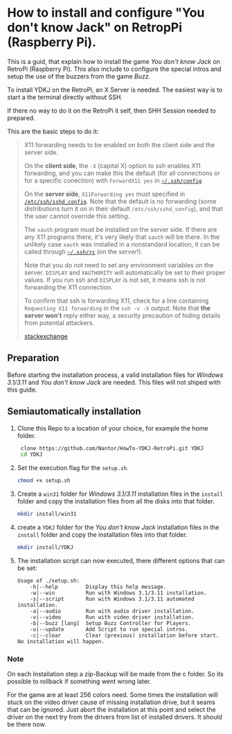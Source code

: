 # How to install and configure "You don't know Jack" on RetropPi (Raspberry Pi).

This is a guid, that explain how to install the game _You don't know Jack_ on RetroPi (Raspberry Pi).
This also include to configure the special intros and setup the use of the buzzers from the game _Buzz_.

To install YDKJ on the RetroPi, an X Server is needed. The easiest way is to start a the terminal directly without SSH.

If there no way to do it on the RetroPi it self, then SHH Session needed to prepared.

This are the basic steps to do it:

>X11 forwarding needs to be enabled on both the client side and the server side.
>
>On the __client side__, the `-X` (capital X) option to ssh enables X11 forwarding, and you can make this the default (for all connections or for a specific conection) with `ForwardX11 yes` in [`~/.ssh/config`](http://man.openbsd.org/OpenBSD-current/man5/ssh_config.5#ForwardX11).
>
>On the __server side__, `X11Forwarding yes` must specified in [`/etc/ssh/sshd_config`](http://man.openbsd.org/OpenBSD-current/man5/sshd_config.5#X11Forwarding). Note that the default is no forwarding (some distributions turn it on in their default `/etc/ssh/sshd_config`), and that the user cannot override this setting.
>
>The `xauth` program must be installed on the server side. If there are any X11 programs there, it's very likely that `xauth` will be there. In the unlikely case `xauth` was installed in a nonstandard location, it can be called through [`~/.ssh/rc`](http://man.openbsd.org/OpenBSD-current/man8/sshd.8#SSHRC) (on the server!).
>
>Note that you do not need to set any environment variables on the server. `DISPLAY` and `XAUTHORITY` will automatically be set to their proper values. If you run ssh and `DISPLAY` is not set, it means ssh is not forwarding the X11 connection.
>
>To confirm that ssh is forwarding X11, check for a line containing `Requesting X11 forwarding` in the `ssh -v -X` output. Note that __the server won't__ reply either way, a security precaution of hiding details from potential attackers.
>
>[stackexchange](https://unix.stackexchange.com/a/12772)

## Preparation

Before starting the installation process, a valid installation files for _Windows 3.1/3.11_ and _You don't know Jack_ are needed. This files will not shiped with this guide.

## Semiautomatically installation

1. Clone this Repo to a location of your choice, for example the home folder.

   ```bash
    clone https://github.com/Nantor/HowTo-YDKJ-RetroPi.git YDKJ
    cd YDKJ
    ```

2. Set the execution flag for the `setup.sh`.

    ```bash
    chmod +x setup.sh
    ```

3. Create a `win31` folder for _Windows 3.1/3.11_ installation files in the `install` folder and copy the installation files from all the disks into that folder.

    ```bash
    mkdir install/win31
    ```

4. create a `YDKJ` folder for the _You don't know Jack_ installation files in the `install` folder and copy the installation files into that folder.

    ```bash
    mkdir install/YDKJ
    ```

5. The installation script can now executed, there different options that can be set:

    ```text
    Usage of ./setup.sh:
        -h|--help         Display this help message.
        -w|--win          Run with Windows 3.1/3.11 installation.
        -s|--script       Run with Windows 3.1/3.11 automated installation.
        -a|--audio        Run with audio driver installation.
        -v|--video        Run with video driver installation.
        -b|--buzz [lang]  Setup Buzz Controller for Players.
        -u|--update       Add Script to run special intros.
        -c|--clear        Clear (previous) installation before start. No installation will happen.
    ```

### Note

On each Installation step a zip-Backup will be made from the c folder. So its possible to rollback if something went wrong later.

For the game are at least 256 colors need. Some times the installation will stuck on the video driver cause of missing installation drive, but it seams that can be ignored. Just abort the installation at this point and select the driver on the next try from the drivers from list of installed drivers. It should be there now.

<!-- 
+ install dosBox
+ goto "~/RetroPie/roms/pc/"
+ create a folder for the game like "ydkj" and go into it
+ copy from "~/.dosbox" the ".conf"-file to here 
+ create seperate "c" drive folder (e.g. "c")
+ move all files of the Windows 3.1 / 3.11 instalation in a seperat folder in the "c" folder (e.g "win31")
+ move installation files for YDKJ in seperat folder (e.g. "ydkj") next to the "c" folder
+ download sound/video driver: <https://www.classicdosgames.com/drivers.html>
+ move all audio driver files in a seperat folder in the "c" folder (e.g "sb16")
+ move all video driver files in a seperat folder in the "c" folder (e.g "s3")
+ run dosbox: dosbox -c "mount c /path/to/c-folder" -c "mount d /path/to/win31-folder"
+ install windows on c: name retropi (install minimal)
+ exit dosbox 
+ save c drive folder in zip for backup (also a fresh windows 3.1 / 3.11 installation for other usage)
+ dosbox c/AUTOEXEC.BAT -c "mount c /home/pi/windows/c" -c "c:" -c "cd WINDOWS" -c "WIN.COM" -c "exit"
+ dosbox -c "mount c /home/pi/dosbox/c" -c "mount d /home/pi/dosbox/install/games/YDKJ/" -c "c:" -c "cd WINDOWS" -c "WIN.COM" -c "exit"
+ install guide: <https://www.howtogeek.com/230359/how-to-install-windows-3.1-in-dosbox-set-up-drivers-and-play-16-bit-games/>
+
+ winexit: <http://www.calmira.net/tips/index.htm> -->
